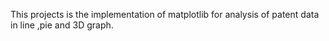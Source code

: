 This projects is the implementation of matplotlib for analysis of patent data in line ,pie and 3D graph.
